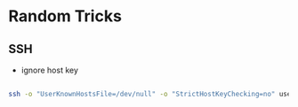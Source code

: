 # Random Tricks

## SSH

* ignore host key

```bash

ssh -o "UserKnownHostsFile=/dev/null" -o "StrictHostKeyChecking=no" user@host
```